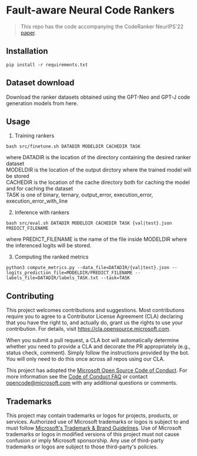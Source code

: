 # Fault-aware Neural Code Rankers

> This repo has the code accompanying the CodeRanker NeurIPS'22 [paper](https://arxiv.org/pdf/2206.03865.pdf). 

## Installation
```
pip install -r requirements.txt
```

## Dataset download
Download the ranker datasets obtained using the GPT-Neo and GPT-J code generation models from here. 


## Usage
1. Training rankers
```
bash src/finetune.sh DATADIR MODELDIR CACHEDIR TASK
```
where DATADIR is the location of the directory containing the desired ranker dataset  
MODELDIR is the location of the output dirctory where the trained model will be stored  
CACHEDIR is the location of the cache directory both for caching the model and for caching the dataset  
TASK is one of binary, ternary, output_error, execution_error, execution_error_with_line

2. Inference with rankers
```
bash src/eval.sh DATADIR MODELDIR CACHEDIR TASK {val|test}.json PREDICT_FILENAME
```
where PREDICT_FILENAME is the name of the file inside MODELDIR where the inferenced logits will be stored. 

3. Computing the ranked metrics
```
python3 compute_metrics.py --data_file=DATADIR/{val|test}.json --logits_prediction_file=MODELDIR/PREDICT_FILENAME --labels_file=DATADIR/labels_TASK.txt --task=TASK
```


## Contributing

This project welcomes contributions and suggestions.  Most contributions require you to agree to a
Contributor License Agreement (CLA) declaring that you have the right to, and actually do, grant us
the rights to use your contribution. For details, visit https://cla.opensource.microsoft.com.

When you submit a pull request, a CLA bot will automatically determine whether you need to provide
a CLA and decorate the PR appropriately (e.g., status check, comment). Simply follow the instructions
provided by the bot. You will only need to do this once across all repos using our CLA.

This project has adopted the [Microsoft Open Source Code of Conduct](https://opensource.microsoft.com/codeofconduct/).
For more information see the [Code of Conduct FAQ](https://opensource.microsoft.com/codeofconduct/faq/) or
contact [opencode@microsoft.com](mailto:opencode@microsoft.com) with any additional questions or comments.

## Trademarks

This project may contain trademarks or logos for projects, products, or services. Authorized use of Microsoft 
trademarks or logos is subject to and must follow 
[Microsoft's Trademark & Brand Guidelines](https://www.microsoft.com/en-us/legal/intellectualproperty/trademarks/usage/general).
Use of Microsoft trademarks or logos in modified versions of this project must not cause confusion or imply Microsoft sponsorship.
Any use of third-party trademarks or logos are subject to those third-party's policies.
